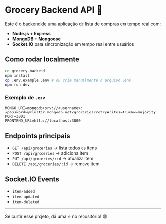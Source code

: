 # Grocery Backend API 🥦

Este é o backend de uma aplicação de lista de compras em tempo real com:

- **Node.js + Express**
- **MongoDB + Mongoose**
- **Socket.IO** para sincronização em tempo real entre usuários

## Como rodar localmente

```bash
cd grocery-backend
npm install
cp .env.example .env # ou crie manualmente o arquivo .env
npm run dev
```

### Exemplo de `.env`

```env
MONGO_URI=mongodb+srv://<username>:<password>@cluster.mongodb.net/groceries?retryWrites=true&w=majority
PORT=3001
FRONTEND_URL=http://localhost:3000
```

## Endpoints principais

- `GET /api/groceries` → lista todos os itens
- `POST /api/groceries` → adiciona item
- `PUT /api/groceries/:id` → atualiza item
- `DELETE /api/groceries/:id` → remove item

## Socket.IO Events

- `item-added`
- `item-updated`
- `item-deleted`

---

Se curtir esse projeto, dá uma ⭐ no repositório! 😄
